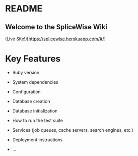 # README

## Welcome to the SpliceWise Wiki
(Live Site!)[https://splicewise.herokuapp.com/#/]

# Key Features

* Ruby version

* System dependencies

* Configuration

* Database creation

* Database initialization

* How to run the test suite

* Services (job queues, cache servers, search engines, etc.)

* Deployment instructions

* ...
